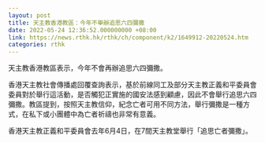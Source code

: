```yaml
---
layout: post
title: 天主教香港教區：今年不舉辦追思六四彌撒
date: 2022-05-24 12:36:52.000000000 +08:00
link: https://news.rthk.hk/rthk/ch/component/k2/1649912-20220524.htm
categories: rthk
---
```


天主教香港教區表示，今年不會再辦追思六四彌撒。

香港天主教社會傳播處回覆查詢表示，基於前線同工及部分天主教正義和平委員會委員對於舉行這活動，是否觸犯正實施的國安法感到顧慮，因此不會舉行追思六四彌撒。教區提到，按照天主教信仰，紀念亡者可用不同方法，舉行彌撒是一種方式，在私下或小團體中為亡者祈禱也非常有意義。

香港天主教正義和平委員會去年6月4日，在7間天主教堂舉行「追思亡者彌撒」。
